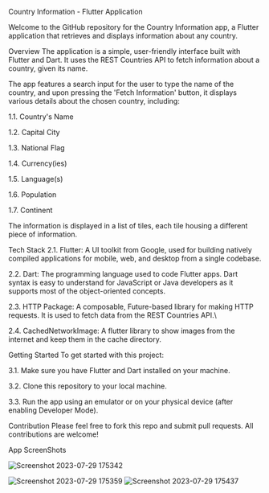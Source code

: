 Country Information - Flutter Application

Welcome to the GitHub repository for the Country Information app, a Flutter application that retrieves and displays information about any country.

Overview
The application is a simple, user-friendly interface built with Flutter and Dart. It uses the REST Countries API to fetch information about a country, given its name.

The app features a search input for the user to type the name of the country, and upon pressing the 'Fetch Information' button, it displays various details about the chosen country, including:

1.1. Country's Name

1.2. Capital City

1.3. National Flag

1.4. Currency(ies)

1.5. Language(s)

1.6. Population

1.7. Continent

The information is displayed in a list of tiles, each tile housing a different piece of information.

Tech Stack
2.1. Flutter: A UI toolkit from Google, used for building natively compiled applications for mobile, web, and desktop from a single codebase.

2.2. Dart: The programming language used to code Flutter apps. Dart syntax is easy to understand for JavaScript or Java developers as it supports most of the object-oriented concepts.

2.3. HTTP Package: A composable, Future-based library for making HTTP requests. It is used to fetch data from the REST Countries API.\

2.4. CachedNetworkImage: A flutter library to show images from the internet and keep them in the cache directory.

Getting Started
To get started with this project:

3.1. Make sure you have Flutter and Dart installed on your machine.

3.2. Clone this repository to your local machine.

3.3. Run the app using an emulator or on your physical device (after enabling Developer Mode).

Contribution
Please feel free to fork this repo and submit pull requests. All contributions are welcome!

App ScreenShots

![Screenshot 2023-07-29 175342](https://github.com/kshitiz11101/Country-Info-AppDev-Cohort-1.0/assets/110187324/50a6b12a-264b-474f-b142-fa12f1cf0000)

![Screenshot 2023-07-29 175359](https://github.com/kshitiz11101/Country-Info-AppDev-Cohort-1.0/assets/110187324/f0548d28-d7ac-48fe-b16b-20d6f5301e26)
![Screenshot 2023-07-29 175437](https://github.com/kshitiz11101/Country-Info-AppDev-Cohort-1.0/assets/110187324/cea96006-3875-41d4-aa20-2c82dde774ae)
